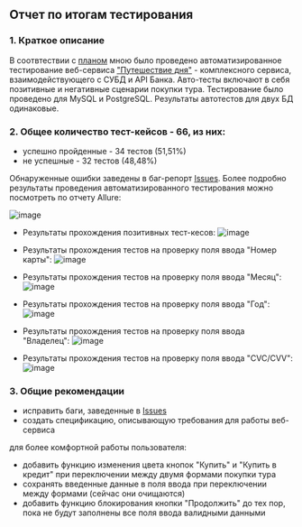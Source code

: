 ## Отчет по итогам тестирования

### 1. Краткое описание
В соотвтествии с [планом](https://github.com/Ekaterina-Isabel/Diploma/blob/master/Plan.md) мною было проведено автоматизированное тестирование веб-сервиса ["Путешествие дня"](http://localhost:8080/) - комплексного сервиса, взаимодействующего с СУБД и API Банка. Авто-тесты включают в себя позитивные и негативные сценарии покупки тура. Тестирование было проведено для MySQL и PostgreSQL. Результаты автотестов для двух БД одинаковые.

### 2. Общее количество тест-кейсов - 66, из них:
- успешно пройденные - 34 тестов (51,51%)
- не успешные - 32 тестов (48,48%)

Обнаруженные ошибки заведены в баг-репорт [Issues](https://github.com/Ekaterina-Isabel/Diploma/issues). Более подробно результаты проведения автоматизированного тестирования можно посмотреть по отчету Allure:

![image](https://user-images.githubusercontent.com/79922872/182041859-9a0959cb-2152-45d5-865c-538bbc8efc54.png)

- Результаты прохождения позитивных тест-кесов:
![image](https://user-images.githubusercontent.com/79922872/182041877-00f1d13a-6638-47d2-9409-3c60ac5504c1.png)

- Результаты прохождения тестов на проверку поля ввода "Номер карты":
![image](https://user-images.githubusercontent.com/79922872/182041888-7ef3ff33-6892-43d0-9779-8de9051c77a9.png)

- Результаты прохождения тестов на проверку поля ввода "Месяц":
![image](https://user-images.githubusercontent.com/79922872/182041910-e34e2dc7-68fb-4a44-a248-046b6ac5d88d.png)

- Результаты прохождения тестов на проверку поля ввода "Год":
![image](https://user-images.githubusercontent.com/79922872/182041930-41875047-3223-4bdf-9b9a-1610a52e3e60.png)

- Результаты прохождения тестов на проверку поля ввода "Владелец":
![image](https://user-images.githubusercontent.com/79922872/182041944-95fca53b-e74b-4fe6-a586-9cea35260263.png)

- Результаты прохождения тестов на проверку поля ввода "CVC/CVV":
![image](https://user-images.githubusercontent.com/79922872/182041953-f75f97df-5b9c-49f4-9d2b-18ddf9d41a58.png)

### 3. Общие рекомендации
- исправить баги, заведенные в [Issues](https://github.com/Ekaterina-Isabel/Diploma/issues)
- создать спецификацию, описывающую требования для работы веб-сервиса

для более комфортной работы пользователя:
- добавить функцию изменения цвета кнопок "Купить" и "Купить в кредит" при переключении между двумя формами покупки тура
- сохранять введенные данные в поля ввода при переключении между формами (сейчас они очищаются)
- добавить функцию блокирования кнопки "Продолжить" до тех пор, пока не будут заполнены все поля ввода валидными данными
